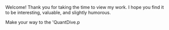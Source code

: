 Welcome! Thank you for taking the time to view my work. I hope you find it to be interesting, valuable, and slightly humorous.

Make your way to the 'QuantDive.p
